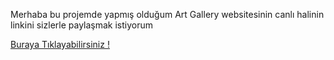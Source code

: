 <p>Merhaba bu projemde yapmış olduğum Art Gallery websitesinin canlı halinin linkini sizlerle paylaşmak istiyorum</p>
<a href="https://gleaming-axolotl-159d2f.netlify.app">Buraya Tıklayabilirsiniz !<a/>
